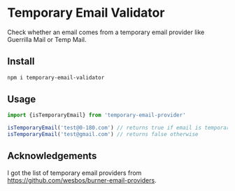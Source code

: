 # Temporary Email Validator

Check whether an email comes from a temporary email provider like Guerrilla Mail or Temp Mail.

## Install

```bash
npm i temporary-email-validator
```

## Usage

```ts
import {isTemporaryEmail} from 'temporary-email-provider'

isTemporaryEmail('test@0-180.com') // returns true if email is temporary
isTemporaryEmail('test@gmail.com') // returns false otherwise
```

## Acknowledgements
I got the list of temporary email providers from https://github.com/wesbos/burner-email-providers.
